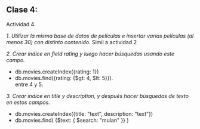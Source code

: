 ## Clase 4:  
Actividad 4.  

*1. Utilizar la misma base de datos de películas e insertar varias películas (al menos 30) con distinto contenido.*
Simil a actividad 2

*2. Crear índice en field rating y luego hacer búsquedas usando este campo.*

- db.movies.createIndex({rating: 1})
- db.movies.find({rating: {$gt: 4, $lt: 5}}).  
entre 4 y 5. 

*3. Crear índice en title y description, y después hacer búsquedas de texto en estos campos.*
- db.movies.createIndex({title: "text", description: "text"})
- db.movies.find(
    {$text: { $search: "mulan" }}
  )
